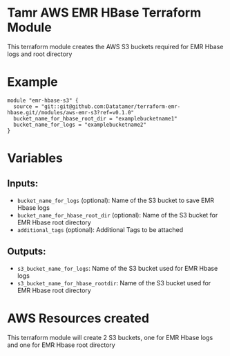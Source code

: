 # Tamr AWS EMR HBase Terraform Module
This terraform module creates the AWS S3 buckets required for EMR Hbase logs and root directory

# Example
```
module "emr-hbase-s3" {
  source = "git::git@github.com:Datatamer/terraform-emr-hbase.git//modules/aws-emr-s3?ref=v0.1.0"
  bucket_name_for_hbase_root_dir = "examplebucketname1"
  bucket_name_for_logs = "examplebucketname2"
}
```

# Variables
## Inputs:
* `bucket_name_for_logs` (optional): Name of the S3 bucket to save EMR Hbase logs
* `bucket_name_for_hbase_root_dir` (optional): Name of the S3 bucket for EMR Hbase root directory
* `additional_tags` (optional): Additional Tags to be attached

## Outputs:
* `s3_bucket_name_for_logs`: Name of the S3 bucket used for EMR Hbase logs
* `s3_bucket_name_for_hbase_rootdir`: Name of the S3 bucket used for EMR Hbase root directory

# AWS Resources created
This terraform module will create 2 S3 buckets, one for EMR Hbase logs and one for EMR Hbase root directory
